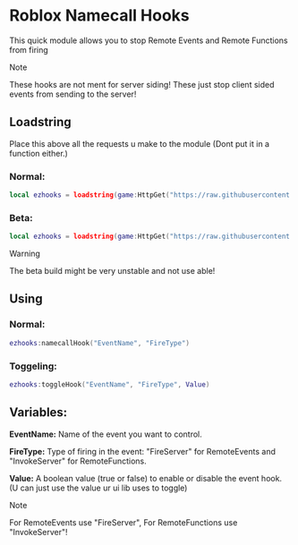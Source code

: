 # Roblox Namecall Hooks
This quick module allows you to stop Remote Events and Remote Functions from firing

> [!NOTE]
> These hooks are not ment for server siding! These just stop client sided events from sending to the server!

## Loadstring
Place this above all the requests u make to the module (Dont put it in a function either.)
### Normal:
```lua
local ezhooks = loadstring(game:HttpGet("https://raw.githubusercontent.com/HyptoHax/Hooks/main/hooks.lua"),true)();
```
### Beta:
```lua
local ezhooks = loadstring(game:HttpGet("https://raw.githubusercontent.com/HyptoHax/Hooks/main/beta.lua"),true)();
```
> [!WARNING]
> The beta build might be very unstable and not use able!

## Using
### Normal:
```lua
ezhooks:namecallHook("EventName", "FireType")
```

### Toggeling:
```lua
ezhooks:toggleHook("EventName", "FireType", Value)
```

## Variables:
**EventName:** Name of the event you want to control.

**FireType:** Type of firing in the event: "FireServer" for RemoteEvents and "InvokeServer" for RemoteFunctions.

**Value:** A boolean value (true or false) to enable or disable the event hook. (U can just use the value ur ui lib uses to toggle)

> [!NOTE]
> For RemoteEvents use "FireServer", For RemoteFunctions use "InvokeServer"!
